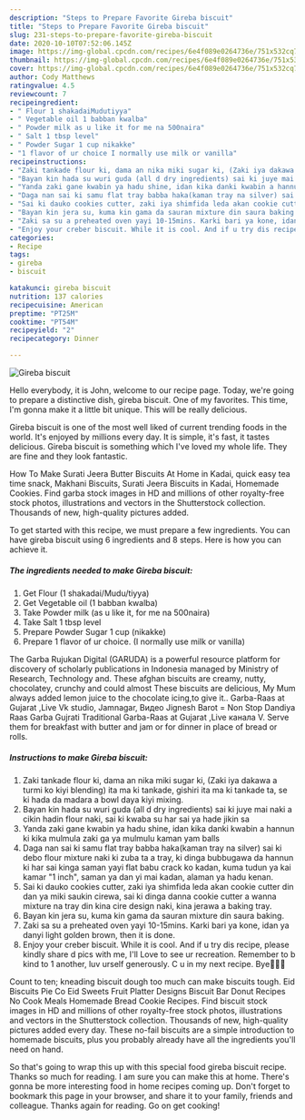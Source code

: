 ```yaml
---
description: "Steps to Prepare Favorite Gireba biscuit"
title: "Steps to Prepare Favorite Gireba biscuit"
slug: 231-steps-to-prepare-favorite-gireba-biscuit
date: 2020-10-10T07:52:06.145Z
image: https://img-global.cpcdn.com/recipes/6e4f089e0264736e/751x532cq70/gireba-biscuit-recipe-main-photo.jpg
thumbnail: https://img-global.cpcdn.com/recipes/6e4f089e0264736e/751x532cq70/gireba-biscuit-recipe-main-photo.jpg
cover: https://img-global.cpcdn.com/recipes/6e4f089e0264736e/751x532cq70/gireba-biscuit-recipe-main-photo.jpg
author: Cody Matthews
ratingvalue: 4.5
reviewcount: 7
recipeingredient:
- " Flour 1 shakadaiMudutiyya"
- " Vegetable oil 1 babban kwalba"
- " Powder milk as u like it for me na 500naira"
- " Salt 1 tbsp level"
- " Powder Sugar 1 cup nikakke"
- "1 flavor of ur choice I normally use milk or vanilla"
recipeinstructions:
- "Zaki tankade flour ki, dama an nika miki sugar ki, (Zaki iya dakawa a turmi ko kiyi blending) ita ma ki tankade, gishiri ita ma ki tankade ta, se ki hada da madara a bowl daya kiyi mixing."
- "Bayan kin hada su wuri guda (all d dry ingredients) sai ki juye mai naki a cikin hadin flour naki, sai ki kwaba su har sai ya hade jikin sa"
- "Yanda zaki gane kwabin ya hadu shine, idan kika danki kwabin a hannun ki kika mulmula zaki ga ya mulmulu kaman yam balls"
- "Daga nan sai ki samu flat tray babba haka(kaman tray na silver) sai ki debo flour mixture naki ki zuba ta a tray, ki dinga bubbugawa da hannun ki har sai kinga saman yayi flat babu crack ko kadan, kuma tudun ya kai kamar &#34;1 inch&#34;, saman ya dan yi mai kadan, alaman ya hadu kenan."
- "Sai ki dauko cookies cutter, zaki iya shimfida leda akan cookie cutter din dan ya miki saukin cirewa, sai ki dinga danna cookie cutter a wanna mixture na tray din kina cire design naki, kina jerawa a baking tray."
- "Bayan kin jera su, kuma kin gama da sauran mixture din saura baking."
- "Zaki sa su a preheated oven yayi 10-15mins. Karki bari ya kone, idan ya danyi light golden brown, then it is done."
- "Enjoy your creber biscuit. While it is cool. And if u try dis recipe, please kindly share d pics with me, I&#39;ll Love to see ur recreation. Remember to b kind to 1 another, luv urself generously. C u in my next recipe. Bye🙋🙋🙋"
categories:
- Recipe
tags:
- gireba
- biscuit

katakunci: gireba biscuit 
nutrition: 137 calories
recipecuisine: American
preptime: "PT25M"
cooktime: "PT54M"
recipeyield: "2"
recipecategory: Dinner

---
```



![Gireba biscuit](https://img-global.cpcdn.com/recipes/6e4f089e0264736e/751x532cq70/gireba-biscuit-recipe-main-photo.jpg)

Hello everybody, it is John, welcome to our recipe page. Today, we're going to prepare a distinctive dish, gireba biscuit. One of my favorites. This time, I'm gonna make it a little bit unique. This will be really delicious.

Gireba biscuit is one of the most well liked of current trending foods in the world. It's enjoyed by millions every day. It is simple, it's fast, it tastes delicious. Gireba biscuit is something which I've loved my whole life. They are fine and they look fantastic.

How To Make Surati Jeera Butter Biscuits At Home in Kadai, quick easy tea time snack, Makhani Biscuits, Surati Jeera Biscuits in Kadai, Homemade Cookies. Find garba stock images in HD and millions of other royalty-free stock photos, illustrations and vectors in the Shutterstock collection. Thousands of new, high-quality pictures added.


To get started with this recipe, we must prepare a few ingredients. You can have gireba biscuit using 6 ingredients and 8 steps. Here is how you can achieve it.

<!--inarticleads1-->

##### The ingredients needed to make Gireba biscuit:

1. Get  Flour (1 shakadai/Mudu/tiyya)
1. Get  Vegetable oil (1 babban kwalba)
1. Take  Powder milk (as u like it, for me na 500naira)
1. Take  Salt 1 tbsp level
1. Prepare  Powder Sugar 1 cup (nikakke)
1. Prepare 1 flavor of ur choice. (I normally use milk or vanilla)


The Garba Rujukan Digital (GARUDA) is a powerful resource platform for discovery of scholarly publications in Indonesia managed by Ministry of Research, Technology and. These afghan biscuits are creamy, nutty, chocolatey, crunchy and could almost These biscuits are delicious, My Mum always added lemon juice to the chocolate icing,to give it.. Garba-Raas at Gujarat ,Live Vk studio, Jamnagar, Видео Jignesh Barot = Non Stop Dandiya Raas Garba Gujrati Traditional Garba-Raas at Gujarat ,Live канала V. Serve them for breakfast with butter and jam or for dinner in place of bread or rolls. 

<!--inarticleads2-->

##### Instructions to make Gireba biscuit:

1. Zaki tankade flour ki, dama an nika miki sugar ki, (Zaki iya dakawa a turmi ko kiyi blending) ita ma ki tankade, gishiri ita ma ki tankade ta, se ki hada da madara a bowl daya kiyi mixing.
1. Bayan kin hada su wuri guda (all d dry ingredients) sai ki juye mai naki a cikin hadin flour naki, sai ki kwaba su har sai ya hade jikin sa
1. Yanda zaki gane kwabin ya hadu shine, idan kika danki kwabin a hannun ki kika mulmula zaki ga ya mulmulu kaman yam balls
1. Daga nan sai ki samu flat tray babba haka(kaman tray na silver) sai ki debo flour mixture naki ki zuba ta a tray, ki dinga bubbugawa da hannun ki har sai kinga saman yayi flat babu crack ko kadan, kuma tudun ya kai kamar &#34;1 inch&#34;, saman ya dan yi mai kadan, alaman ya hadu kenan.
1. Sai ki dauko cookies cutter, zaki iya shimfida leda akan cookie cutter din dan ya miki saukin cirewa, sai ki dinga danna cookie cutter a wanna mixture na tray din kina cire design naki, kina jerawa a baking tray.
1. Bayan kin jera su, kuma kin gama da sauran mixture din saura baking.
1. Zaki sa su a preheated oven yayi 10-15mins. Karki bari ya kone, idan ya danyi light golden brown, then it is done.
1. Enjoy your creber biscuit. While it is cool. And if u try dis recipe, please kindly share d pics with me, I&#39;ll Love to see ur recreation. Remember to b kind to 1 another, luv urself generously. C u in my next recipe. Bye🙋🙋🙋


Count to ten; kneading biscuit dough too much can make biscuits tough. Eid Biscuits Pie Co Eid Sweets Fruit Platter Designs Biscuit Bar Donut Recipes No Cook Meals Homemade Bread Cookie Recipes. Find biscuit stock images in HD and millions of other royalty-free stock photos, illustrations and vectors in the Shutterstock collection. Thousands of new, high-quality pictures added every day. These no-fail biscuits are a simple introduction to homemade biscuits, plus you probably already have all the ingredients you&#39;ll need on hand. 

So that's going to wrap this up with this special food gireba biscuit recipe. Thanks so much for reading. I am sure you can make this at home. There's gonna be more interesting food in home recipes coming up. Don't forget to bookmark this page in your browser, and share it to your family, friends and colleague. Thanks again for reading. Go on get cooking!
